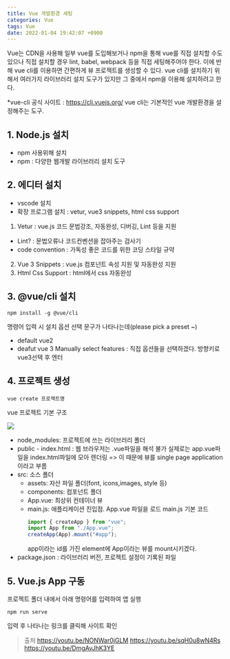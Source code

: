 ```yaml
---
title: Vue 개발환경 세팅
categories: Vue
tags: Vue
date: 2022-01-04 19:42:07 +0900
---
```


Vue는 CDN을 사용해 일부 vue를 도입해보거나 npm을 통해 vue를 직접 설치할 수도 있으나 직접 설치할 경우 lint, babel, webpack 등을 직접 세팅해주어야 한다.
이에 반해 vue cli를 이용하면 간편하게 뷰 프로젝트를 생성할 수 있다.
vue cli를 설치하기 위해서 여러가지 라이브러리 설치 도구가 있지만 그 중에서 npm을 이용해 설치하려고 한다.

\*vue-cli 공식 사이트 : https://cli.vuejs.org/
vue cli는 기본적인 vue 개발환경을 설정해주는 도구.

## 1. Node.js 설치

- npm 사용위해 설치
- npm : 다양한 웹개발 라이브러리 설치 도구

## 2. 에디터 설치

- vscode 설치
- 확장 프로그램 설치 : vetur, vue3 snippets, html css support

1. Vetur : vue.js 코드 문법강조, 자동완성, 디버깅, Lint 등을 지원

- Lint? : 문법오류나 코드컨벤션을 잡아주는 검사기
- code convention : 가독성 좋은 코드를 위한 코딩 스타일 규약

2. Vue 3 Snippets : vue.js 컴포넌트 속성 지원 및 자동완성 지원
3. Html Css Support : html에서 css 자동완성

## 3. @vue/cli 설치

```shell
npm install -g @vue/cli
```

명령어 입력 시 설치 옵션 선택 문구가 나타나는데(please pick a preset ~)

- default vue2
- deafut vue 3
  Manually select features : 직접 옵션들을 선택하겠다.
  방향키로 vue3선택 후 엔터

## 4. 프로젝트 생성

```
vue create 프로젝트명
```

vue 프로젝트 기본 구조

![](https://images.velog.io/images/yeyo0x0/post/c0ccbea0-d041-4d97-b1a0-cd71b1dba053/%E1%84%89%E1%85%B3%E1%84%8F%E1%85%B3%E1%84%85%E1%85%B5%E1%86%AB%E1%84%89%E1%85%A3%E1%86%BA%202022-01-04%20%E1%84%8B%E1%85%A9%E1%84%92%E1%85%AE%202.28.19.png)

- node_modules: 프로젝트에 쓰는 라이브러리 폴더
- public - index.html :
  웹 브라우저는 .vue파일을 해석 불가
  실제로는 app.vue파일을 index.html파일에 모아 렌더링 => 이 때문에 뷰를 single page application이라고 부름
- src: 소스 폴더
  - assets: 자산 파일 폴더(font, icons,images, style 등)
  - components: 컴포넌트 폴더
  - App.vue: 최상위 컨테이너 뷰
  - main.js: 애플리케이션 진입점. App.vue 파일을 로드
    main.js 기본 코드
    ```js
    import { createApp } from "vue";
    import App from "./App.vue";
    createApp(App).mount("#app");
    ```
    app이라는 id를 가진 element에 App이라는 뷰를 mount시키겠다.
- package.json : 라이브러리 버전, 프로젝트 설정이 기록된 파일

## 5. Vue.js App 구동

프로젝트 폴더 내에서 아래 명령어를 입력하여 앱 실행

```
npm run serve
```

입력 후 나타나는 링크를 클릭해 사이트 확인

> 출처
> https://youtu.be/NONWar0jGLM
> https://youtu.be/sqH0u8wN4Rs
> https://youtu.be/DmgAvJhK3YE

